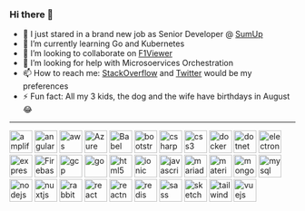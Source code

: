 ### Hi there 👋

<!--
**balexandre/balexandre** is a ✨ _special_ ✨ repository because its `README.md` (this file) appears on your GitHub profile.

Here are some ideas to get you started:

- 🔭 I’m currently working on ...
- 🌱 I’m currently learning ...
- 👯 I’m looking to collaborate on ...
- 🤔 I’m looking for help with ...
- 💬 Ask me about ...
- 📫 How to reach me: ...
- 😄 Pronouns: ...
- ⚡ Fun fact: ...
-->

- 🔭 I just stared in a brand new job as Senior Developer @ [SumUp](https://sumup.com/)
- 🌱 I’m currently learning Go and Kubernetes
- 👯 I’m looking to collaborate on [F1Viewer](https://github.com/SoMuchForSubtlety/f1viewer)
- 🤔 I’m looking for help with Microsoervices Orchestration
- 📫 How to reach me: [StackOverflow](https://stackoverflow.com/users/28004/balexandre?tab=profile) and [Twitter](https://twitter.com/balexandre) would be my preferences
- ⚡ Fun fact: All my 3 kids, the dog and the wife have birthdays in August 😂


<hr/>

<p align="left"><img src="https://docs.amplify.aws/assets/logo-dark.svg" title="Amplity" alt="amplify" width="40" height="40"/> <img src="https://devicons.github.io/devicon/devicon.git/icons/angularjs/angularjs-original.svg" title="AngularJS" alt="angularjs" width="40" height="40"/> <img src="https://devicons.github.io/devicon/devicon.git/icons/amazonwebservices/amazonwebservices-original-wordmark.svg" title="AWS" alt="aws" width="40" height="40"/> <img src="https://www.vectorlogo.zone/logos/microsoft_azure/microsoft_azure-icon.svg" title="azure" alt="Azure" width="40" height="40"/> <img src="https://www.vectorlogo.zone/logos/babeljs/babeljs-icon.svg" title="babel" alt="Babel" width="40" height="40"/> <img src="https://devicons.github.io/devicon/devicon.git/icons/bootstrap/bootstrap-plain.svg" title="Bootstrap" alt="bootstrap" width="40" height="40"/> <img src="https://devicons.github.io/devicon/devicon.git/icons/csharp/csharp-original.svg" title="C#" alt="csharp" width="40" height="40"/> <img src="https://devicons.github.io/devicon/devicon.git/icons/css3/css3-original-wordmark.svg" title="CSS" alt="css3" width="40" height="40"/> <img src="https://devicons.github.io/devicon/devicon.git/icons/docker/docker-original-wordmark.svg" title="Docker" alt="docker" width="40" height="40"/> <img src="https://devicons.github.io/devicon/devicon.git/icons/dot-net/dot-net-original-wordmark.svg" title=".NET" alt="dotnet" width="40" height="40"/> <img src="https://devicons.github.io/devicon/devicon.git/icons/electron/electron-original.svg" title="Electron" alt="electron" width="40" height="40"/> <img src="https://devicons.github.io/devicon/devicon.git/icons/express/express-original-wordmark.svg" title="ExpressJS" alt="express" width="40" height="40"/> <img src="https://www.vectorlogo.zone/logos/firebase/firebase-icon.svg" title="firebase" alt="Firebase" width="40" height="40"/> <img src="https://www.vectorlogo.zone/logos/google_cloud/google_cloud-icon.svg" title="Google Cloud Provider" alt="gcp" width="40" height="40"/> <img src="https://devicons.github.io/devicon/devicon.git/icons/go/go-original.svg" title="Golang" alt="go" width="40" height="40"/> <img src="https://devicons.github.io/devicon/devicon.git/icons/html5/html5-original-wordmark.svg" title="HTML5" alt="html5" width="40" height="40"/> <img src="https://upload.wikimedia.org/wikipedia/commons/d/d1/Ionic_Logo.svg" alt="ionic" title="Ionic" width="40" height="40"/> <img src="https://devicons.github.io/devicon/devicon.git/icons/javascript/javascript-original.svg" title="Javascript" alt="javascript" width="40" height="40"/> <img src="https://www.vectorlogo.zone/logos/mariadb/mariadb-icon.svg" title="MariaDB" alt="mariadb" width="40" height="40"/> <img src="https://raw.githubusercontent.com/prplx/svg-logos/5585531d45d294869c4eaab4d7cf2e9c167710a9/svg/materialize.svg" title="Materialize" alt="materialize" width="40" height="40"/> <img src="https://devicons.github.io/devicon/devicon.git/icons/mongodb/mongodb-original-wordmark.svg" title="MongoDB" alt="mongodb" width="40" height="40"/> <img src="https://devicons.github.io/devicon/devicon.git/icons/mysql/mysql-original-wordmark.svg" title="mySQL" alt="mysql" width="40" height="40"/> <img src="https://devicons.github.io/devicon/devicon.git/icons/nodejs/nodejs-original-wordmark.svg" title="NodeJs" alt="nodejs" width="40" height="40"/> <img src="https://www.vectorlogo.zone/logos/nuxtjs/nuxtjs-icon.svg" title="NuxtJs" alt="nuxtjs" width="40" height="40"/> <img src="https://www.vectorlogo.zone/logos/rabbitmq/rabbitmq-icon.svg" title="RabbitHQ" alt="rabbitMQ" width="40" height="40"/> <img src="https://devicons.github.io/devicon/devicon.git/icons/react/react-original-wordmark.svg" title="React" alt="react" width="40" height="40"/> <img src="https://reactnative.dev/img/header_logo.svg" alt="reactnative" title="ReactNative" width="40" height="40"/> <img src="https://devicons.github.io/devicon/devicon.git/icons/redis/redis-original-wordmark.svg" title="Redis" alt="redis" width="40" height="40"/> <img src="https://devicons.github.io/devicon/devicon.git/icons/sass/sass-original.svg" title="Sass" alt="sass" width="40" height="40"/> <img src="https://www.vectorlogo.zone/logos/sketchapp/sketchapp-icon.svg" alt="sketch" title="Sketch" width="40" height="40"/> <img src="https://www.vectorlogo.zone/logos/tailwindcss/tailwindcss-icon.svg" alt="tailwind" title="Tailwind" width="40" height="40"/> <img src="https://devicons.github.io/devicon/devicon.git/icons/vuejs/vuejs-original-wordmark.svg" title="VueJs" alt="vuejs" width="40" height="40"/></p>
